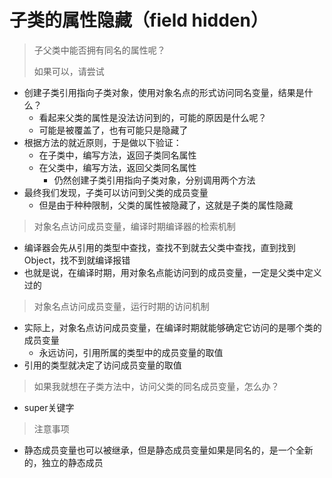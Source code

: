 # 子类的属性隐藏（field hidden）

> 子父类中能否拥有同名的属性呢？
>
> 如果可以，请尝试

- 创建子类引用指向子类对象，使用对象名点的形式访问同名变量，结果是什么？
  - 看起来父类的属性是没法访问到的，可能的原因是什么呢？
  - 可能是被覆盖了，也有可能只是隐藏了
- 根据方法的就近原则，于是做以下验证：
  - 在子类中，编写方法，返回子类同名属性
  - 在父类中，编写方法，返回父类同名属性
    - 仍然创建子类引用指向子类对象，分别调用两个方法
- 最终我们发现，子类可以访问到父类的成员变量
  - 但是由于种种限制，父类的属性被隐藏了，这就是子类的属性隐藏



> 对象名点访问成员变量，编译时期编译器的检索机制

- 编译器会先从引用的类型中查找，查找不到就去父类中查找，直到找到Object，找不到就编译报错
- 也就是说，在编译时期，用对象名点能访问到的成员变量，一定是父类中定义过的



> 对象名点访问成员变量，运行时期的访问机制

- 实际上，对象名点访问成员变量，在编译时期就能够确定它访问的是哪个类的成员变量
  - 永远访问，引用所属的类型中的成员变量的取值
- 引用的类型就决定了访问成员变量的取值





> 如果我就想在子类方法中，访问父类的同名成员变量，怎么办？

- super关键字





> 注意事项

- 静态成员变量也可以被继承，但是静态成员变量如果是同名的，是一个全新的，独立的静态成员

